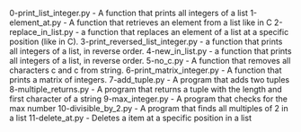 0-print_list_integer.py - A function that prints all integers of a list
1-element_at.py - A function that retrieves an element from a list like in C
2-replace_in_list.py - a function that replaces an element of a list at a specific position (like in C).
3-print_reversed_list_integer.py -  a function that prints all integers of a list, in reverse order.
4-new_in_list.py -  a function that prints all integers of a list, in reverse order.
5-no_c.py - A function that removes all characters c and c from string.
6-print_matrix_integer.py - A function that prints a matrix of integers.
7-add_tuple.py - A program that adds two tuples
8-multiple_returns.py - A program that returns a tuple with the length and first character of a string
9-max_integer.py - A program that checks for the max number
10-divisible_by_2.py - A program that finds all multiples of 2 in a list
11-delete_at.py - Deletes a item at a specific position in a list
